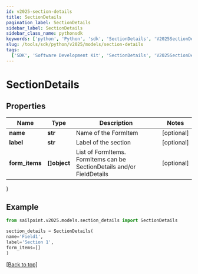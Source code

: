 ```yaml
---
id: v2025-section-details
title: SectionDetails
pagination_label: SectionDetails
sidebar_label: SectionDetails
sidebar_class_name: pythonsdk
keywords: ['python', 'Python', 'sdk', 'SectionDetails', 'V2025SectionDetails']
slug: /tools/sdk/python/v2025/models/section-details
tags:
  ['SDK', 'Software Development Kit', 'SectionDetails', 'V2025SectionDetails']
---
```


# SectionDetails

## Properties

| Name | Type | Description | Notes |
| --- | --- | --- | --- |
| **name** | **str** | Name of the FormItem | [optional] |
| **label** | **str** | Label of the section | [optional] |
| **form_items** | **[]object** | List of FormItems. FormItems can be SectionDetails and/or FieldDetails | [optional] |

}

## Example

```python
from sailpoint.v2025.models.section_details import SectionDetails

section_details = SectionDetails(
name='Field1',
label='Section 1',
form_items=[]
)

```

[[Back to top]](#)

